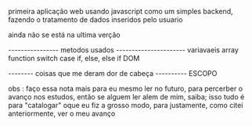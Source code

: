 primeira aplicação web usando javascript como um simples backend, fazendo o tratamento de dados inseridos pelo usuario

ainda não se está na ultima verção

---------------- metodos usados ----------------------
variavaeis
array 
function
switch case
if, else, else if
DOM

-------- coisas que me deram dor de cabeça ----------
ESCOPO

obs : faço essa nota mais para eu mesmo ler no futuro, para percerber o avanço nos estudos, então se alguem ler alem de mim, saiba;
isso tudo é para "catalogar" oque eu fiz a grosso modo, para justamente, como citei anteriormente, ver o meu avanço
